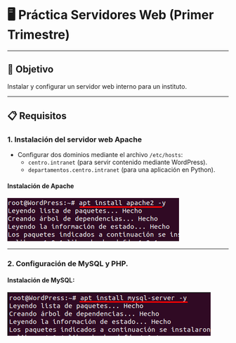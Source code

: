 # 🖥️ Práctica Servidores Web (Primer Trimestre)

---

## 🎯 Objetivo
Instalar y configurar un servidor web interno para un instituto.

---

## 📋 Requisitos

### 1. Instalación del servidor web Apache
- Configurar dos dominios mediante el archivo `/etc/hosts`: 
  - `centro.intranet` (para servir contenido mediante WordPress).
  - `departamentos.centro.intranet` (para una aplicación en Python).

#### Instalación de Apache
![Comando para instalar apache](images/Screenshot_1.png)
<br>

---

### 2. Configuración de MySQL y PHP.
#### Instalación de MySQL:
![Comando para instalar mysql](images/Screenshot_2.png)
